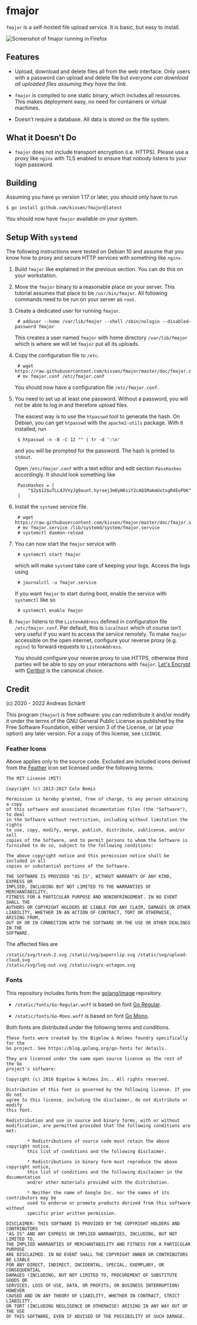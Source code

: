 # fmajor

`fmajor` is a self-hosted file upload service. It is basic, but easy
to install.

![Screenshot of fmajor running in Firefox](doc/screenshot.png)

## Features

* Upload, download and delete files all from the web interface.  Only
  users with a password can upload and delete file but *everyone can
  download all uploaded files assuming they have the link*.

* `fmajor` is compiled to one static binary, which includes all
  resources. This makes deployment easy, no need for containers or
  virtual machines.

* Doesn't require a database. All data is stored on the file system.

## What it Doesn't Do

* `fmajor` does not include transport encryption (i.e. HTTPS). Please
  use a proxy like `nginx` with TLS enabled to ensure that nobody
  listens to your login password.

## Building

Assuming you have `go` version 1.17 or later, you should only have to run

    $ go install github.com/kissen/fmajor@latest

You should now have `fmajor` available on your system.

## Setup With `systemd`

The following instructions were tested on Debian 10 and assume that
you know how to proxy and secure HTTP services with something like
`nginx`.

1. Build `fmajor` like explained in the previous section. You can do
   this on your workstation.

2. Move the `fmajor` binary to a reasonable place on your server.
   This tutorial assumes that place to be `/usr/bin/fmajor`. All following
   commands need to be run on your server as `root`.

3. Create a dedicated user for running `fmajor`.

        # adduser --home /var/lib/fmajor --shell /sbin/nologin --disabled-password fmajor

   This creates a user named `fmajor` with home directory `/var/lib/fmajor`
   which is where we will let `fmajor` put all its uploads.

4. Copy the configuration file to `/etc`.

        # wget https://raw.githubusercontent.com/kissen/fmajor/master/doc/fmajor.conf
        # mv fmajor.conf /etc/fmajor.conf

   You should now have a configuration file `/etc/fmajor.conf`.

5. You need to set up at least one password. Without a password,
   you will not be able to log in and therefore upload files.

   The easiest way is to use the `htpasswd` tool to generate the
   hash. On Debian, you can get `htpasswd` with the `apache2-utils`
   package. With it installed, run

        $ htpasswd -n -B -C 12 "" | tr -d ':\n'

   and you will be prompted for the password. The hash is printed to
   `stdout`.

   Open `/etc/fmajor.conf` with a text editor and edit section
   `PassHashes` accordingly. It should look something like

        PassHashes = [
            "$2y$12$uTLL4JVVyJg9aunt.hyraej3m0yW6siY2cAQ1MakmUxtxgR4EoPbK"
        ]

6. Install the `systemd` service file.

        # wget https://raw.githubusercontent.com/kissen/fmajor/master/doc/fmajor.service
        # mv fmajor.service /lib/systemd/system/fmajor.service
        # systemctl daemon-reload

7. You can now start the `fmajor` service with

        # systemctl start fmajor

   which will make `systemd` take care of keeping your logs. Access
   the logs using

        # journalctl -u fmajor.service

   If you want `fmajor` to start during boot, enable the service with
   `systemctl` like so

        # systemctl enable fmajor


8. `fmajor` listens to the `ListenAddress` defined in configuration
   file `/etc/fmajor.conf`. Per default, this is `localhost` which of
   course isn't very useful if you want to access the service
   remotely. To make `fmajor` accessible on the open internet,
   configure your reverse proxy (e.g. `nginx`) to forward requests to
   `ListenAddress`.

   You should configure your reverse proxy to use HTTPS, otherwise
   third parties will be able to spy on your interactions with
   `fmajor`.  [Let's Encrypt](https://letsencrypt.org/) with
   [Certbot](https://certbot.eff.org/) is the canonical choice.

## Credit

(c) 2020 - 2022 Andreas Schärtl

This program (`fmajor`) is free software: you can redistribute it and/or modify
it under the terms of the GNU General Public License as published by the Free
Software Foundation, either version 3 of the License, or (at your option) any
later version. For a copy of this license, see `LICENSE`.

### Feather Icons

Above applies only to the source code. Excluded are included icons derived from
the [Feather](https://feathericons.com/) icon set licensed under the following
terms.

    The MIT License (MIT)

    Copyright (c) 2013-2017 Cole Bemis

    Permission is hereby granted, free of charge, to any person obtaining a copy
    of this software and associated documentation files (the "Software"), to deal
    in the Software without restriction, including without limitation the rights
    to use, copy, modify, merge, publish, distribute, sublicense, and/or sell
    copies of the Software, and to permit persons to whom the Software is
    furnished to do so, subject to the following conditions:

    The above copyright notice and this permission notice shall be included in all
    copies or substantial portions of the Software.

    THE SOFTWARE IS PROVIDED "AS IS", WITHOUT WARRANTY OF ANY KIND, EXPRESS OR
    IMPLIED, INCLUDING BUT NOT LIMITED TO THE WARRANTIES OF MERCHANTABILITY,
    FITNESS FOR A PARTICULAR PURPOSE AND NONINFRINGEMENT. IN NO EVENT SHALL THE
    AUTHORS OR COPYRIGHT HOLDERS BE LIABLE FOR ANY CLAIM, DAMAGES OR OTHER
    LIABILITY, WHETHER IN AN ACTION OF CONTRACT, TORT OR OTHERWISE, ARISING FROM,
    OUT OF OR IN CONNECTION WITH THE SOFTWARE OR THE USE OR OTHER DEALINGS IN THE
    SOFTWARE.

The affected files are

    /static/svg/trash-2.svg /static/svg/paperclip.svg /static/svg/upload-cloud.svg
    /static/svg/log-out.svg /static/svg/x-octagon.svg

### Fonts

This repository includes fonts from the [golang/image][0] repository.

* `/static/fonts/Go-Regular.woff` is based on font [Go Regular][1].

* `/static/fonts/Go-Mono.woff` is based on font [Go Mono][2].

Both fonts are distributed under the following terms and conditions.

    These fonts were created by the Bigelow & Holmes foundry specifically for the
    Go project. See https://blog.golang.org/go-fonts for details.

    They are licensed under the same open source license as the rest of the Go
    project's software:

    Copyright (c) 2016 Bigelow & Holmes Inc.. All rights reserved.

    Distribution of this font is governed by the following license. If you do not
    agree to this license, including the disclaimer, do not distribute or modify
    this font.

    Redistribution and use in source and binary forms, with or without
    modification, are permitted provided that the following conditions are met:

            * Redistributions of source code must retain the above copyright notice,
            this list of conditions and the following disclaimer.

            * Redistributions in binary form must reproduce the above copyright notice,
            this list of conditions and the following disclaimer in the documentation
            and/or other materials provided with the distribution.

            * Neither the name of Google Inc. nor the names of its contributors may be
            used to endorse or promote products derived from this software without
            specific prior written permission.

    DISCLAIMER: THIS SOFTWARE IS PROVIDED BY THE COPYRIGHT HOLDERS AND CONTRIBUTORS
    "AS IS" AND ANY EXPRESS OR IMPLIED WARRANTIES, INCLUDING, BUT NOT LIMITED TO,
    THE IMPLIED WARRANTIES OF MERCHANTABILITY AND FITNESS FOR A PARTICULAR PURPOSE
    ARE DISCLAIMED. IN NO EVENT SHALL THE COPYRIGHT OWNER OR CONTRIBUTORS BE LIABLE
    FOR ANY DIRECT, INDIRECT, INCIDENTAL, SPECIAL, EXEMPLARY, OR CONSEQUENTIAL
    DAMAGES (INCLUDING, BUT NOT LIMITED TO, PROCUREMENT OF SUBSTITUTE GOODS OR
    SERVICES; LOSS OF USE, DATA, OR PROFITS; OR BUSINESS INTERRUPTION) HOWEVER
    CAUSED AND ON ANY THEORY OF LIABILITY, WHETHER IN CONTRACT, STRICT LIABILITY,
    OR TORT (INCLUDING NEGLIGENCE OR OTHERWISE) ARISING IN ANY WAY OUT OF THE USE
    OF THIS SOFTWARE, EVEN IF ADVISED OF THE POSSIBILITY OF SUCH DAMAGE.

[0]: https://github.com/golang/image
[1]: https://github.com/golang/image/blob/a8550c1d254a56cf1762a2993881d2b23c0c83dd/font/gofont/ttfs/Go-Regular.ttf
[2]: https://github.com/golang/image/blob/a8550c1d254a56cf1762a2993881d2b23c0c83dd/font/gofont/ttfs/Go-Mono.ttf
